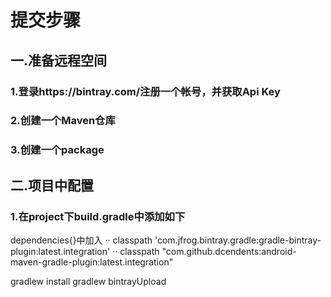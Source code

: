 # 提交步骤
## 一.准备远程空间
### 1.登录https://bintray.com/注册一个帐号，并获取Api Key
### 2.创建一个Maven仓库
### 3.创建一个package
## 二.项目中配置
### 1.在project下build.gradle中添加如下
dependencies{}中加入
·· classpath 'com.jfrog.bintray.gradle:gradle-bintray-plugin:latest.integration'
·· classpath "com.github.dcendents:android-maven-gradle-plugin:latest.integration"


gradlew install
gradlew bintrayUpload

